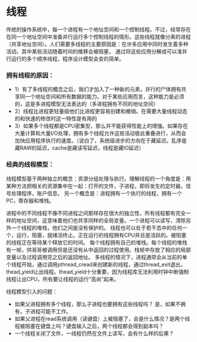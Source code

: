 # 线程
传统的操作系统中，每一个进程有一个地址空间和一个控制线程。不过，经常存在在同一个地址空间中准备并行运行多个控制线程的情形。这些线程就像分离的进程（共享地址空间）。人们需要多线程的主要原因是：在许多应用中同时发生着多种活动，其中某些活动随着时间的推移会被阻塞， 通过将这些应用分解成可以准并行运行的多个顺序线程，程序设计模型会变的简单。
	

### 拥有线程的原因：
- 1）有了多线程的概念之后，我们才加入了一种新的元素，并行的尸体拥有共享同一个地址空间和所有数据的能力。对于某些应用而言，这种能力是必须的，这是多进程模型无法表达的（多进程拥有不同的地址空间）
- 2）线程比进程更轻量级他们比进程更容易创建和撤销。在需要大量线程动态的和快速的修改时这一特性是有用的
- 3）如果多个线程都是CPU密集型，那么并不能获得性能上的增强。如果存在大量计算和大量I/O处理，拥有多个线程允许这些活动彼此重叠进行，从而会加快应用程序执行的速度。（说白了，系统级进步的方向在于藏延迟。乱序是藏RAW的延迟，cache是藏读写延迟，线程是藏IO延迟）

### 经典的线程模型：
线程模型基于两种独立的概念：资源分组处理与执行。理解线程的一个角度是：用某种方法把相关的资源集中在一起：打开的文件，子进程，即将发生的定时器，信号处理程序，账户信息。
另一个概念是：进程拥有一个执行的线程，拥有一个PC，寄存器和堆栈。

进程中的不同线程不像不同进程之间那样存在很大的独立性，所有线程都有完全一样的地址空间，这意味着他们也共享同样的全局变量。一个进程可以读写，清除另外一个线程的堆栈，他们之间是没有保护的。 
线程也可以处于若干态中的任何一个，运行，阻塞，就绪活终止。正在运行的线程拥有CPU并且是活跃的。被阻塞的线程正在等待某个释放它的时间。
每个线程拥有自己的堆栈。每个线程的堆栈有一帧，供哥哥被调用但是还没有从中返回的过程使用。栈帧中存放了相应的局部变量以及过程调用完之后的返回地址。
多线程的情况下，进程通常会从当前的单个线程开始，通过调用pthread_cread来创建新的线程，通过thread_exit退出， thead_yield让出线程。thead_yield十分重要，因为线程库无法利用时钟中断强制线程让出CPU，所有要让线程的运行“高尚”起来。

线程模型引入的问题：
- 如果父进程拥有多个线程，那么子进程也要拥有这些线程吗？ 是，如果不拥有，子进程可能不工作。
- 如果父进程在read系统调用（读键盘）上被阻塞了，会是什么情况？是两个线程被阻塞在键盘上吗？键盘输入之后，两个线程都会得到副本吗？
- 一个线程关闭了文件，一线程仍然在文件上读写，会有什么样的后果？
